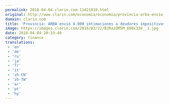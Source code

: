 ```yaml
---
permalink: 2018-04-04-clarin.com-11421010.html
original: http://www.clarin.com/economia/economia/provincia-arba-envio-000-intimaciones-deudores-impositivos_0_Bk13GnGsG.html
domain: clarin.com
title: 'Provincia: ARBA envió 4.000 intimaciones a deudores impositivos'
image: https://images.clarin.com/2018/03/22/BJRazOM5M_600x338__1.jpg
date: 2018-04-04 20:33:40
category: finance
translations: 
 - 'en'
 - 'de'
 - 'ru'
 - 'ja'
 - 'fr'
 - 'it'
 - 'zh-CN'
 - 'zh-TW'
 - 'ar'
 - 'pt'
 - 'hy'
---
```


